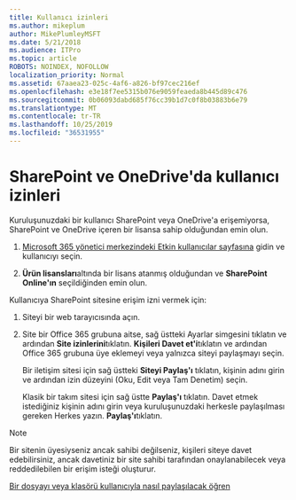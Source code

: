 ```yaml
---
title: Kullanıcı izinleri
ms.author: mikeplum
author: MikePlumleyMSFT
ms.date: 5/21/2018
ms.audience: ITPro
ms.topic: article
ROBOTS: NOINDEX, NOFOLLOW
localization_priority: Normal
ms.assetid: 67aaea23-025c-4af6-a826-bf97cec216ef
ms.openlocfilehash: e3e18f7ee5315b076e9059feaeda8b445d89c476
ms.sourcegitcommit: 0b06093dabd685f76cc39b1d7c0f8b03883b6e79
ms.translationtype: MT
ms.contentlocale: tr-TR
ms.lasthandoff: 10/25/2019
ms.locfileid: "36531955"
---
```

# <a name="user-permissions-in-sharepoint-and-onedrive"></a>SharePoint ve OneDrive'da kullanıcı izinleri

Kuruluşunuzdaki bir kullanıcı SharePoint veya OneDrive'a erişemiyorsa, SharePoint ve OneDrive içeren bir lisansa sahip olduğundan emin olun. 
  
1. [Microsoft 365 yönetici merkezindeki Etkin kullanıcılar sayfasına](https://portal.office.com/adminportal/home#/users) gidin ve kullanıcıyı seçin. 
    
2. **Ürün lisansları**altında bir lisans atanmış olduğundan ve **SharePoint Online'ın** seçildiğinden emin olun. 
    
 Kullanıcıya SharePoint sitesine erişim izni vermek için: 
  
1. Siteyi bir web tarayıcısında açın.
    
2. Site bir Office 365 grubuna aitse, sağ üstteki Ayarlar simgesini tıklatın ve ardından **Site izinlerini**tıklatın. **Kişileri Davet et'i**tıklatın ve ardından Office 365 grubuna üye eklemeyi veya yalnızca siteyi paylaşmayı seçin. 
    
    Bir iletişim sitesi için sağ üstteki **Siteyi Paylaş'ı** tıklatın, kişinin adını girin ve ardından izin düzeyini (Oku, Edit veya Tam Denetim) seçin. 
    
    Klasik bir takım sitesi için sağ üstte **Paylaş'ı** tıklatın. Davet etmek istediğiniz kişinin adını girin veya kuruluşunuzdaki herkesle paylaşılması gereken Herkes yazın. **Paylaş'ı**tıklatın.
    
> [!NOTE]
> Bir sitenin üyesiyseniz ancak sahibi değilseniz, kişileri siteye davet edebilirsiniz, ancak davetiniz bir site sahibi tarafından onaylanabilecek veya reddedilebilen bir erişim isteği oluşturur. 
  
[Bir dosyayı veya klasörü kullanıcıyla nasıl paylaşılacak öğren](https://go.microsoft.com/fwlink/?linkid=533408)
  

